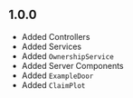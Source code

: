## 1.0.0

- Added Controllers
- Added Services
 - Added `OwnershipService `
- Added Server Components
 - Added `ExampleDoor`
 - Added `ClaimPlot`